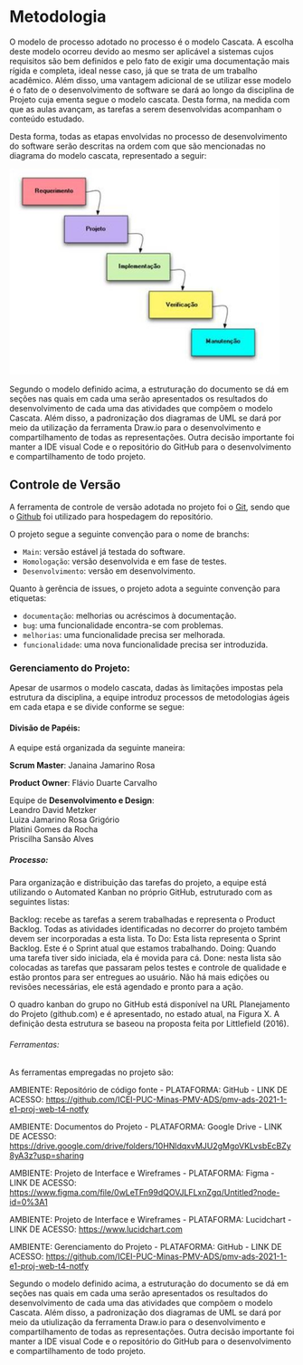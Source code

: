 
# Metodologia

O modelo de processo adotado no processo é o modelo Cascata. A escolha deste modelo ocorreu devido ao mesmo ser aplicável a sistemas cujos requisitos são bem definidos e pelo fato de exigir uma documentação mais rígida e completa, ideal nesse caso, já que se trata de um trabalho acadêmico. Além disso, uma vantagem adicional de se utilizar esse modelo é o fato de o desenvolvimento de software se dará ao longo da disciplina de Projeto cuja ementa segue o modelo cascata. Desta forma, na medida com que as aulas avançam, as tarefas a serem desenvolvidas acompanham o conteúdo estudado.

Desta forma, todas as etapas envolvidas no processo de desenvolvimento do software serão descritas na ordem com que são mencionadas no diagrama do modelo cascata, representado a seguir:

![Modelo Cascata](img/cascata.jpg)

Segundo o modelo definido acima, a estruturação do documento se dá em seções nas quais em cada uma serão apresentados os resultados do desenvolvimento de cada uma das atividades que compõem o modelo Cascata. Além disso, a padronização dos diagramas de UML se dará por meio da utilização da ferramenta Draw.io para o desenvolvimento e compartilhamento de todas as representações. Outra decisão importante foi manter a IDE visual Code e o repositório do GitHub para o desenvolvimento e compartilhamento de todo projeto.

## Controle de Versão

A ferramenta de controle de versão adotada no projeto foi  o
[Git](https://git-scm.com/), sendo que o [Github](https://github.com)
foi utilizado para hospedagem do repositório.

O projeto segue a seguinte convenção para o nome de branchs:

- `Main`: versão estável já testada do software.
- `Homologação`: versão desenvolvida e em fase de testes.
- `Desenvolvimento`: versão em desenvolvimento.


Quanto à gerência de issues, o projeto adota a seguinte convenção para
etiquetas:

- `documentação`: melhorias ou acréscimos à documentação.
- `bug`: uma funcionalidade encontra-se com problemas.
- `melhorias`: uma funcionalidade precisa ser melhorada.
- `funcionalidade`: uma nova funcionalidade precisa ser introduzida.

### Gerenciamento do Projeto:

Apesar de usarmos o modelo cascata, dadas às limitações impostas pela estrutura da disciplina, a equipe introduz processos de metodologias ágeis em cada etapa e se divide conforme se segue:

#### Divisão de Papéis:

A equipe está organizada da seguinte maneira:<br/>

**Scrum Master**: Janaina Jamarino Rosa <br/>

**Product Owner**: Flávio Duarte Carvalho <br/>

Equipe de **Desenvolvimento e Design**: <br/>
Leandro David Metzker <br/>
Luiza Jamarino Rosa Grigório <br/>
Platini Gomes da Rocha <br/>
Priscilha Sansão Alves

##### Processo:

Para organização e distribuição das tarefas do projeto, a equipe está utilizando o Automated Kanban no próprio GitHub, estruturado com as seguintes listas: 

Backlog: recebe as tarefas a serem trabalhadas e representa o Product Backlog. Todas as atividades identificadas no decorrer do projeto também devem ser incorporadas a esta lista.
To Do: Esta lista representa o Sprint Backlog. Este é o Sprint atual que estamos trabalhando.
Doing: Quando uma tarefa tiver sido iniciada, ela é movida para cá.
Done: nesta lista são colocadas as tarefas que passaram pelos testes e controle de qualidade e estão prontos para ser entregues ao usuário. Não há mais edições ou revisões necessárias, ele está agendado e pronto para a ação.

O quadro kanban do grupo no GitHub está disponível na URL Planejamento do Projeto (github.com) e é apresentado, no estado atual, na Figura X. A definição desta estrutura se baseou na proposta feita por Littlefield (2016).


###### Ferramentas:

As ferramentas empregadas no projeto são:

AMBIENTE: Repositório de código fonte - PLATAFORMA: GitHub - LINK DE ACESSO: https://github.com/ICEI-PUC-Minas-PMV-ADS/pmv-ads-2021-1-e1-proj-web-t4-notfy

AMBIENTE: Documentos do Projeto - PLATAFORMA: Google Drive - LINK DE ACESSO: https://drive.google.com/drive/folders/10HNldqxvMJU2gMgoVKLvsbEcBZy8yA3z?usp=sharing

AMBIENTE: Projeto de Interface e Wireframes - PLATAFORMA: Figma - LINK DE ACESSO: https://www.figma.com/file/0wLeTFn99dQOVJLFLxnZgq/Untitled?node-id=0%3A1

AMBIENTE: Projeto de Interface e Wireframes - PLATAFORMA: Lucidchart - LINK DE ACESSO: https://www.lucidchart.com

AMBIENTE: Gerenciamento do Projeto - PLATAFORMA: GitHub - LINK DE ACESSO: https://github.com/ICEI-PUC-Minas-PMV-ADS/pmv-ads-2021-1-e1-proj-web-t4-notfy



Segundo o modelo definido acima, a estruturação do documento se dá em seções nas quais em cada uma serão apresentados os resultados do desenvolvimento de cada uma das atividades que compõem o modelo Cascata. Além disso, a padronização dos diagramas de UML se dará por meio da utiulização da ferramenta Draw.io para o desenvolvimento e compartilhamento de todas as representações. Outra decisão importante foi manter a IDE visual Code e o repositório do GitHub para o desenvolvimento e compartilhamento de todo projeto.


